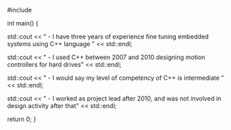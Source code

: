 #include <iostream>
 
int main()
{

std::cout << " - I have three years of experience fine tuning embedded systems using C++ language " << std::endl;

std::cout << " - I used C++ between 2007 and 2010 designing motion controllers for hard drives" << std::endl;

std::cout << " - I would say my level of competency of C++ is intermediate " << std::endl;

std::cout << " - I worked as project lead after 2010, and was not involved in design activity after that" << std::endl;

return 0;
}

